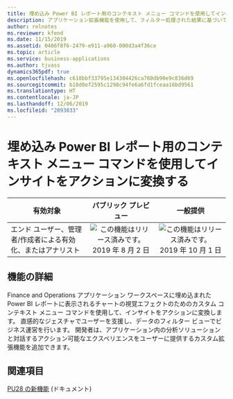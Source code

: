 ```yaml
---
title: 埋め込み Power BI レポート用のコンテキスト メニュー コマンドを使用してインサイトをアクションに変換する
description: アプリケーション拡張機能を使用して、フィルター処理された結果に基づいて Power BI レポートのビジュアルのカスタム メニュー項目アクションを作成します
author: relnotes
ms.reviewer: kfend
ms.date: 11/15/2019
ms.assetid: 0406f8f6-2479-e911-a960-000d3a4f36ce
ms.topic: article
ms.service: business-applications
ms.author: tjvass
dynamics365pdf: true
ms.openlocfilehash: c618bbf33795e134304426ca760db90e9c836d69
ms.sourcegitcommit: b18d8ef2595c1298c94fe6a6fd1fceaa16bd9561
ms.translationtype: HT
ms.contentlocale: ja-JP
ms.lasthandoff: 12/06/2019
ms.locfileid: "2893833"
---
```

# <a name="turn-insights-into-action-using-context-menu-commands-for-embedded-power-bi-reports"></a>埋め込み Power BI レポート用のコンテキスト メニュー コマンドを使用してインサイトをアクションに変換する


| 有効対象    |  パブリック プレビュー | 一般提供 | 
| ---------- | :----------: |:----------: |
|エンド ユーザー、管理者/作成者による有効化、またはアナリスト|![この機能はリリース済みです。](/dynamics365-release-plan/media/green-checkmark.png "この機能はリリース済みです。") 2019 年 8 月 2 日| ![この機能はリリース済みです。](/dynamics365-release-plan/media/green-checkmark.png "この機能はリリース済みです。") 2019 年 10 月 1 日|






## <a name="feature-details"></a>機能の詳細
<!--feature detail start -->
Finance and Operations アプリケーション ワークスペースに埋め込まれた Power BI レポートに表示されるチャートの視覚エフェクトのためのカスタム コンテキスト メニュー コマンドを使用して、インサイトをアクションに変換します。 直感的なジェスチャでユーザーを支援し、データのフィルター ビューでビジネス運営を行います。 開発者は、アプリケーション内の分析ソリューションと対話するアクション可能なエクスペリエンスをユーザーに提供するカスタム拡張機能を追加できます。
<!--feature detail end -->










## <a name="see-also"></a>関連項目

[PU28 の新機能](https://docs.microsoft.com/dynamics365/unified-operations/fin-and-ops/get-started/whats-new-platform-update-28) (ドキュメント)
